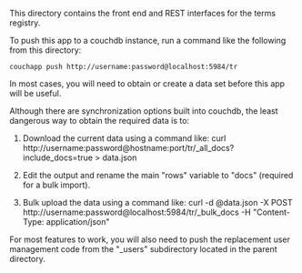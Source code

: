 This directory contains the front end and REST interfaces for the terms registry.

To push this app to a couchdb instance, run a command like the following from this directory:

    couchapp push http://username:password@localhost:5984/tr

In most cases, you will need to obtain or create a data set before this app will be useful.

Although there are synchronization options built into couchdb, the least dangerous way to obtain the required data is to:

1. Download the current data using a command like:
        curl http://username:password@hostname:port/tr/_all_docs?include_docs=true > data.json

2. Edit the output and rename the main "rows" variable to "docs" (required for a bulk import).

3. Bulk upload the data using a command like:
        curl -d @data.json -X POST http://username:password@localhost:5984/tr/_bulk_docs -H "Content-Type: application/json"

For most features to work, you will also need to push the replacement user management code from the "_users" subdirectory located in the parent directory.


